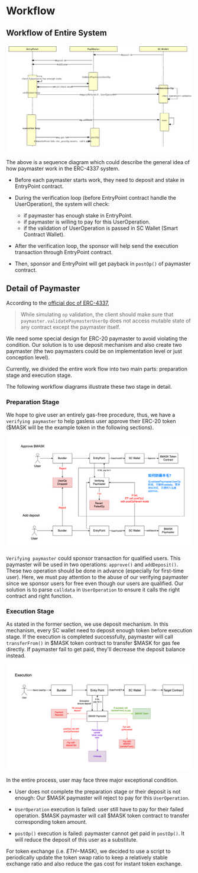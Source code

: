 # Workflow

## Workflow of Entire System

![workflow](handlerOp_timesquence.jpeg)

The above is a sequence diagram which could describe the general idea of how paymaster work in the ERC-4337 system.

- Before each paymaster starts work, they need to deposit and stake in EntryPoint contract.
- During the verification loop (before EntryPoint contract handle the UserOperation), the system will check:

  - if paymaster has enough stake in EntryPoint.
  - if paymaster is willing to pay for this UserOperation.
  - if the validation of UserOperation is passed in SC Wallet (Smart Contract Wallet).

- After the verification loop, the sponsor will help send the execution transaction through EntryPoint contract.
- Then, sponsor and EntryPoint will get payback in `postOp()` of paymaster contract.

## Detail of Paymaster

According to the [official doc of ERC-4337](https://eips.ethereum.org/EIPS/eip-4337#simulation),

> While simulating `op` validation, the client should make sure that `paymaster.validatePaymasterUserOp` does not access mutable state of any contract except the paymaster itself.

We need some special design for ERC-20 paymaster to avoid violating the condition. Our solution is to use deposit mechanism and also create two paymaster (the two paymasters could be on implementation level or just conception level).

Currently, we divided the entire work flow into two main parts: preparation stage and execution stage.

The following workflow diagrams illustrate these two stage in detail.

### Preparation Stage

We hope to give user an entirely gas-free procedure, thus, we have a `verifying paymaster` to help gasless user approve their ERC-20 token ($MASK will be the example token in the following sections).

![preparation](preparation.png)

`Verifying paymaster` could sponsor transaction for qualified users. This paymaster will be used in two operations: `approve()` and `addDeposit()`. These two operation should be done in advance (especially for first-time user). Here, we must pay attention to the abuse of our verifying paymaster since we sponsor users for free even though our users are qualified. Our solution is to parse `calldata` in `UserOperation` to ensure it calls the right contract and right function.

### Execution Stage

As stated in the former section, we use deposit mechanism. In this mechanism, every SC wallet need to deposit enough token before execution stage. If the execution is completed successfully, paymaster will call `transferFrom()` in $MASK token contract to transfer $MASK for gas fee directly. If paymaster fail to get paid, they'll decrease the deposit balance instead.

![execution](execution.png)

In the entire process, user may face three major exceptional condition.

- User does not complete the preparation stage or their deposit is not enough: Our $MASK paymaster will reject to pay for this `UserOperation`.

- `UserOperation` execution is failed: user still have to pay for their failed operation. $MASK paymaster will call $MASK token contract to transfer corresponding token amount.

- `postOp()` execution is failed: paymaster cannot get paid in `postOp()`. It will reduce the deposit of this user as a substitute.

For token exchange (i.e. $ETH-$MASK), we decided to use a script to periodically update the token swap ratio to keep a relatively stable exchange ratio and also reduce the gas cost for instant token exchange.
